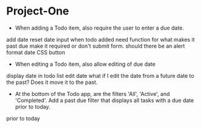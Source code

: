 # Project-One

- When adding a Todo item, also require the user to enter a due date.

add date 
reset date input when todo added
need function for what makes it past due
make it required or don't submit form. 
should there be an alert 
format date
CSS button

- When editing a Todo item, also allow editing of due date

display date in todo list
edit date
what if I edit the date from a future date to the past? Does it move it to the past. 

- At the bottom of the Todo app, are the filters 'All', 'Active', and 'Completed'.  Add a past due filter that displays all tasks with a due date prior to today.

prior to today